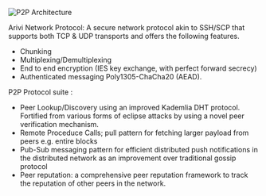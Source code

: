 ![P2P Architecture](https://ipfs.io/ipfs/QmRGurUXkk7zFcHdB5QJhD6NR9yJ8ZfVVsrHCRLZc6xH3d)


Arivi Network Protocol: A secure network protocol akin to SSH/SCP that supports both TCP & UDP transports and offers the following features.
- Chunking
- Multiplexing/Demultiplexing
- End to end encryption (IES key exchange, with perfect forward secrecy)
- Authenticated messaging Poly1305-ChaCha20 (AEAD). 

P2P Protocol suite : 
- Peer Lookup/Discovery using an improved Kademlia DHT protocol. Fortified from various forms of eclipse attacks by using a novel peer verification mechanism.
- Remote Proceduce Calls; pull pattern for fetching larger payload from peers e.g. entire blocks 
- Pub-Sub messaging pattern for efficient distributed push notifications in the distributed network as an improvement over traditional gossip protocol
- Peer reputation: a comprehensive peer reputation framework to track the reputation of other peers in the network.
